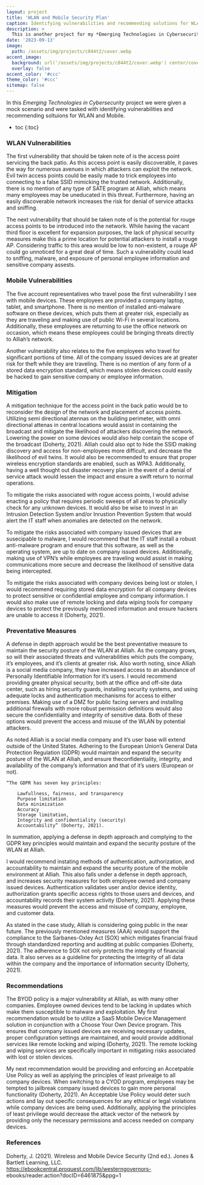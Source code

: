 ```yaml
---
layout: project
title: 'WLAN and Mobile Security Plan'
caption: Identifying vulnerabilities and recommending solutions for WLAN and Mobile.
description: >
  This is another project for my *Emerging Technologies in Cybersecurity* course at WGU.
date: '2023-09-13'
image: 
  path: /assets/img/projects/c844t2/cover.webp
accent_image: 
  background: url('/assets/img/projects/c844t2/cover.webp') center/cover
  overlay: false
accent_color: '#ccc'
theme_color: '#ccc'
sitemap: false
---
```


In this *Emerging Technologies in Cybersecurity* project we were given a mock scenario and were tasked with identifying vulnerabilities and recommending soltuions for WLAN and Mobile.

* toc
{:toc}

### WLAN Vulnerabilities

The first vulnerability that should be taken note of is the access point servicing the back
patio. As this access point is easily discoverable, it paves the way for numerous avenues in
which attackers can exploit the network. Evil twin access points could be easily made to trick
employees into connecting to a false SSID mimicking the trusted network. Additionally, there is
no mention of any type of SATE program at Alliah, which means many employees may be
uneducated in this threat. Furthermore, having an easily discoverable network increases the risk
for denial of service attacks and sniffing.

The next vulnerability that should be taken note of is the potential for rouge access points
to be introduced into the network. While having the vacant third floor is excellent for expansion
purposes, the lack of physical security measures make this a prime location for potential
attackers to install a rouge AP. Considering traffic to this area would be low to non-existent, a
rouge AP could go unnoticed for a great deal of time. Such a vulnerability could lead to sniffing,
malware, and exposure of personal employee information and sensitive company assests.

### Mobile Vulnerabilities

The five account representatives who travel pose the first vulnerability I see with mobile
devices. These employees are provided a company laptop, tablet, and smartphone. There is no
mention of installed anti-malware software on these devices, which puts them at greater risk,
especially as they are traveling and making use of public Wi-Fi in several locations.
Additionally, these employees are returning to use the office network on occasion, which means
these employees could be bringing threats directly to Alliah’s network.

Another vulnerability also relates to the five employees who travel for significant
portions of time. All of the company issued devices are at greater risk for theft while they are
traveling. There is no mention of any form of a stored data encryption standard, which means
stolen devices could easily be hacked to gain sensitive company or employee information.

### Mitigation

A mitigation technique for the access point in the back patio would be to reconsider the
design of the network and placement of access points. Utilizing semi directional atennas on the
building perimeter, with omni directional attenas in central locations would assist in containing
the broadcast and mitigate the likelihood of attackers discovering the network. Lowering the
power on some devices would also help contain the scope of the broadcast (Doherty, 2021). Alliah could also opt to hide the SSID making discovery and access for non-employees more
difficult, and decrease the likelihood of evil twins. It would also be recommended to ensure that
proper wireless encryption standards are enabled, such as WPA3. Additionally, having a well
thought out disaster recovery plan in the event of a denial of service attack would lessen the
impact and ensure a swift return to normal operations.

To mitigate the risks associated with rogue access points, I would advise enacting a
policy that requires periodic sweeps of all areas to physically check for any unknown devices. It
would also be wise to invest in an Intrusion Detection System and/or Inrustion Prevention
System that would alert the IT staff when anomalies are detected on the network.

To mitigate the risks associated with company issued devices that are susecipable to
malware, I would recommend that the IT staff install a robust anti-malware program and ensure
that this software, as well as the operating system, are up to date on company issued devices.
Additionally, making use of VPN’s while employees are traveling would assist in making
communications more secure and decrease the likelihood of sensitive data being intercepted.

To mitigate the risks associated with company devices being lost or stolen, I would
recommend requiring stored data encryption for all company devices to protect sensitive or
confidential employee and company information. I would also make use of remote locking and
data wiping tools for company devices to protect the previously mentioned information and
ensure hackers are unable to access it (Doherty, 2021).

### Preventative Measures

A defense in depth approach would be the best preventative measure to maintain the
security posture of the WLAN at Alliah. As the company grows, so will their associated threats
and vulnerabilities which puts the company, it’s employees, and it’s clients at greater risk. Also
worth noting, since Alliah is a social media company, they have increased access to an
abundance of Personally Identifiable Information for it’s users. I would recommend providing
greater physical security, both at the office and off-site data center, such as hiring security
guards, installing security systems, and using adequate locks and authentication mechanisms for
access to either premises. Making use of a DMZ for public facing servers and installing
additional firewalls with more robust permission definitions would also secure the confidentiality
and integrity of sensitive data. Both of these options would prevent the access and misuse of the
WLAN by potential attackers.

As noted Alliah is a social media company and it’s user base will extend outside of the
United States. Adhering to the European Union’s General Data Protection Regulation (GDPR)
would maintain and expand the security posture of the WLAN at Alliah, and ensure theconfidentiality, integrity, and availability of the company’s information and that of it’s users
(European or not).

	“The GDPR has seven key principles:

		Lawfullness, fairness, and transparency
		Purpose limitation
		Data minimization
		Accuracy
		Storage limitation,
		Integrity and confidentiality (security)
		Accountability” (Doherty, 2021).
		
In summation, applying a defense in depth approach and complying to the GDPR key principles
would maintain and expand the security posture of the WLAN at Alliah.

I would recommend instating methods of authentication, authorization, and accountability to
maintain and expand the security posture of the mobile environment at Alliah. This also falls
under a defense in depth approach, and increases security measures for both employee owned
and company issued devices. Authentication validates user and/or device identity, authorization
grants specific access rights to those users and devices, and accountability records their system
activity (Doherty, 2021). Applying these measures would prevent the access and misuse of
company, employee, and customer data.

As stated in the case study, Alliah is considering going public in the near future. The
previously mentioned measures (AAA) would support the compliance to the Sarbanes-Oxley Act
(SOX) which mitigates financial fraud through standardized reporting and auditing at public
companies (Doherty, 2021). The adherence to SOX not only protects the integrity of financial
data. It also serves as a guideline for protecting the integrity of all data within the company and
the importance of information security (Doherty, 2021).

### Recommendations

The BYOD policy is a major vulnerability at Alliah, as with many other companies.
Employee owned devices tend to be lacking in updates which make them susceptible to malware
and exploitation. My first recommendation would be to utilize a SaaS Mobile Device
Management solution in conjunction with a Choose Your Own Device program. This ensures
that company issued devices are receiving necessary updates, proper configuration settings are
maintained, and would provide additional services like remote locking and wiping (Doherty,
2021). The remote locking and wiping services are specifically important in mitigating risks
associated with lost or stolen devices.

My next recommendation would be providing and enforcing an Accetpable Use Policy as
well as applying the principles of least privealge to all company devices. When switching to a
CYOD program, employees may be tempted to jailbreak company issued devices to gain more personal functionality (Doherty, 2021). An Acceptable Use Policy would deter such actions and
lay out specific consequences for any ethical or legal violations while company devices are being
used. Additionally, applying the principles of least privilege would decrease the attack vector of
the network by providing only the necessary permissions and access needed on company
devices.

### References

Doherty, J. (2021). Wireless and Mobile Device Security (2nd ed.). Jones & Bartlett Learning,
LLC. https://ebookcentral.proquest.com/lib/westerngovernors-
ebooks/reader.action?docID=6461875&ppg=1
